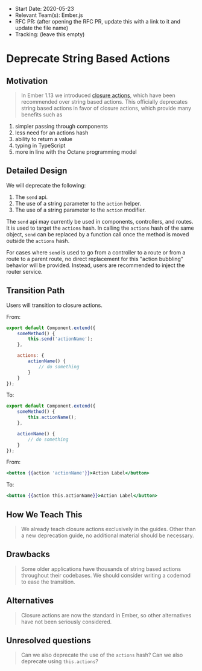 - Start Date: 2020-05-23
- Relevant Team(s): Ember.js
- RFC PR: (after opening the RFC PR, update this with a link to it and update the file name)
- Tracking: (leave this empty)

# Deprecate String Based Actions

## Motivation

> In Ember 1.13 we introduced [closure actions](https://github.com/emberjs/rfcs/blob/00ac2685c86f27d41547012903f485a4ef338d27/active/0000-improved-actions.md), which have been recommended over string based actions. This officially deprecates string based actions in favor of closure actions,
which provide many benefits such as

1. simpler passing through components
2. less need for an actions hash
3. ability to return a value
4. typing in TypeScript
5. more in line with the Octane programming model

## Detailed Design

We will deprecate the following:

1. The `send` api.
2. The use of a string parameter to the `action` helper.
3. The use of a string parameter to the `action` modifier.

The `send` api may currently be used in components, controllers, and routes.
It is used to target the `actions` hash. In calling the `actions` hash of the
same object, `send` can be replaced by a function call once the method is
moved outside the `actions` hash.

For cases where `send` is used to go from a controller to a route or from
a route to a parent route, no direct replacement for this "action bubbling"
behavior will be provided.
Instead, users are recommended to inject the router service.

## Transition Path

Users will transition to closure actions.

From:

```js
export default Component.extend({
    someMethod() {
        this.send('actionName');
    },

    actions: {
        actionName() {
            // do something
        }
    }
});
```

To:

```js
export default Component.extend({
    someMethod() {
        this.actionName();
    },

    actionName() {
        // do something
    }
});
```

From:

```hbs
<button {{action 'actionName'}}>Action Label</button>
```

To:

```hbs
<button {{action this.actionName}}>Action Label</button>
```

## How We Teach This

> We already teach closure actions exclusively in the guides. Other than a new
deprecation guide, no additional material should be necessary.

## Drawbacks

> Some older applications have thousands of string based actions throughout their codebases.
We should consider writing a codemod to ease the transition.

## Alternatives

> Closure actions are now the standard in Ember, so other alternatives have not been
seriously considered.

## Unresolved questions

> Can we also deprecate the use of the `actions` hash? Can we also deprecate using `this.actions`?
